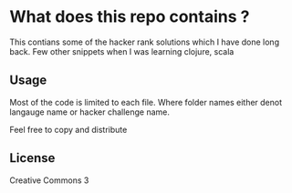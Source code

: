 # What does this repo contains ?

This contians some of the hacker rank solutions which I have done long back. 
Few other snippets when I was learning clojure, scala

## Usage
Most of the code is limited to each file. Where folder names either denot langauge name or hacker challenge name.


Feel free to copy and distribute

## License
Creative Commons 3